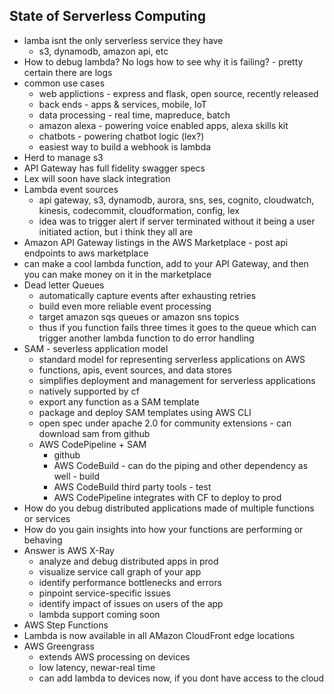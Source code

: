 State of Serverless Computing
---
* lamba isnt the only serverless service they have
  * s3, dynamodb, amazon api, etc
* How to debug lambda?  No logs how to see why it is failing? - pretty certain there are logs
* common use cases
  * web applictions - express and flask, open source, recently released
  * back ends - apps & services, mobile, IoT
  * data processing - real time, mapreduce, batch
  * amazon alexa - powering voice enabled apps, alexa skills kit
  * chatbots - powering chatbot logic (lex?)
  * easiest way to build a webhook is lambda
* Herd to manage s3
* API Gateway has full fidelity swagger specs
* Lex will soon have slack integration
* Lambda event sources
  * api gateway, s3, dynamodb, aurora, sns, ses, cognito, cloudwatch, kinesis, codecommit, cloudformation, config, lex
  * idea was to trigger alert if server terminated without it being a user initiated action, but i think they all are
* Amazon API Gateway listings in the AWS Marketplace - post api endpoints to aws marketplace
* can make a cool lambda function, add to your API Gateway, and then you can make money on it in the marketplace
* Dead letter Queues
  * automatically capture events after exhausting retries
  * build even more reliable event processing
  * target amazon sqs queues or amazon sns topics
  * thus if you function fails three times it goes to the queue which can trigger another lambda function to do error handling
* SAM - severless application model
  * standard model for representing serverless applications on AWS
  * functions, apis, event sources, and data stores
  * simplifies deployment and management for serverless applications
  * natively supported by cf
  * export any function as a SAM template
  * package and deploy SAM templates using AWS CLI
  * open spec under apache 2.0 for community extensions - can download sam from github
  * AWS CodePipeline + SAM
    * github
    * AWS CodeBuild - can do the piping and other dependency as well - build
    * AWS CodeBuild third party tools - test
    * AWS CodePipeline integrates with CF to deploy to prod
* How do you debug distributed applications made of multiple functions or services
* How do you gain insights into how your functions are performing or behaving
* Answer is AWS X-Ray
  * analyze and debug distributed apps in prod
  * visualize service call graph of your app
  * identify performance bottlenecks and errors
  * pinpoint service-specific issues
  * identify impact of issues on users of the app
  * lambda support coming soon
* AWS Step Functions
* Lambda is now available in all AMazon CloudFront edge locations
* AWS Greengrass
  * extends AWS processing on devices
  * low latency, newar-real time
  * can add lambda to devices now, if you dont have access to the cloud
